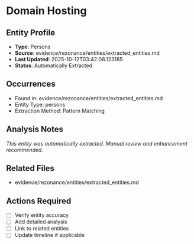 # Domain Hosting

## Entity Profile
- **Type**: Persons
- **Source**: evidence/rezonance/entities/extracted_entities.md
- **Last Updated**: 2025-10-12T03:42:08.123185
- **Status**: Automatically Extracted

## Occurrences
- Found in: evidence/rezonance/entities/extracted_entities.md
- Entity Type: persons
- Extraction Method: Pattern Matching

## Analysis Notes
*This entity was automatically extracted. Manual review and enhancement recommended.*

## Related Files
- evidence/rezonance/entities/extracted_entities.md

## Actions Required
- [ ] Verify entity accuracy
- [ ] Add detailed analysis
- [ ] Link to related entities
- [ ] Update timeline if applicable
